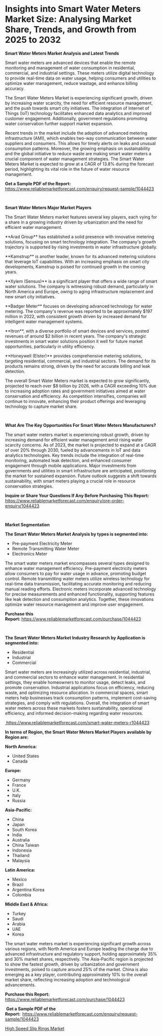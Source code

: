 <p><h1>Insights into Smart Water Meters Market Size: Analysing Market Share, Trends, and Growth from 2025 to 2032</h1></p><p><strong>Smart Water Meters Market Analysis and Latest Trends</strong></p>
<p><p>Smart water meters are advanced devices that enable the remote monitoring and management of water consumption in residential, commercial, and industrial settings. These meters utilize digital technology to provide real-time data on water usage, helping consumers and utilities to optimize water management, reduce wastage, and enhance billing accuracy.</p><p>The Smart Water Meters Market is experiencing significant growth, driven by increasing water scarcity, the need for efficient resource management, and the push towards smart city initiatives. The integration of Internet of Things (IoT) technology facilitates enhanced data analytics and improved customer engagement. Additionally, government regulations promoting water conservation further support market expansion.</p><p>Recent trends in the market include the adoption of advanced metering infrastructure (AMI), which enables two-way communication between water suppliers and consumers. This allows for timely alerts on leaks and unusual consumption patterns. Moreover, the growing emphasis on sustainability and the global initiative to reduce waste are making smart water meters a crucial component of water management strategies. The Smart Water Meters Market is expected to grow at a CAGR of 13.8% during the forecast period, highlighting its vital role in the future of water resource management.</p></p>
<p><strong>Get a Sample PDF of the Report:&nbsp;</strong> <a href="https://www.reliablemarketforecast.com/enquiry/request-sample/1044423?utm_campaign=2140&utm_medium=2&utm_source=Github&utm_content=ia&utm_term=22022025&utm_id=smart-water-meters">https://www.reliablemarketforecast.com/enquiry/request-sample/1044423</a></p>
<p>&nbsp;</p>
<p><strong>Smart Water Meters Major Market Players</strong></p>
<p><p>The Smart Water Meters market features several key players, each vying for a share in a growing industry driven by urbanization and the need for efficient water management. </p><p>**Arad Group** has established a solid presence with innovative metering solutions, focusing on smart technology integration. The company's growth trajectory is supported by rising investments in water infrastructure globally.</p><p>**Kamstrup** is another leader, known for its advanced metering solutions that leverage IoT capabilities. With an increasing emphasis on smart city developments, Kamstrup is poised for continued growth in the coming years.</p><p>**Xylem (Sensus)** is a significant player that offers a wide range of smart water solutions. The company is witnessing robust demand, particularly in North America and Europe, owing to aging infrastructure replacement and new smart city initiatives.</p><p>**Badger Meter** focuses on developing advanced technology for water metering. The company's revenue was reported to be approximately $197 million in 2022, with consistent growth driven by increased demand for intelligent water management systems.</p><p>**Itron**, with a diverse portfolio of smart devices and services, posted revenues of around $2 billion in recent years. The company's strategic investments in smart water solutions position it well for future market opportunities, particularly in utility efficiency.</p><p>**Honeywell (Elster)** provides comprehensive metering solutions, targeting residential, commercial, and industrial sectors. The demand for its products remains strong, driven by the need for accurate billing and leak detection.</p><p>The overall Smart Water Meters market is expected to grow significantly, projected to reach over $8 billion by 2026, with a CAGR exceeding 10% due to increasing adoption rates and government initiatives aimed at water conservation and efficiency. As competition intensifies, companies will continue to innovate, enhancing their product offerings and leveraging technology to capture market share.</p></p>
<p>&nbsp;</p>
<p><strong>What Are The Key Opportunities For Smart Water Meters Manufacturers?</strong></p>
<p><p>The smart water meters market is experiencing robust growth, driven by increasing demand for efficient water management amid rising water scarcity concerns. As of 2023, the market is projected to expand at a CAGR of over 20% through 2030, fueled by advancements in IoT and data analytics technologies. Key trends include the integration of real-time monitoring, automated leak detection, and enhanced consumer engagement through mobile applications. Major investments from governments and utilities in smart infrastructure are anticipated, positioning the market for sustained expansion. Future outlook suggests a shift towards sustainability, with smart meters playing a crucial role in resource conservation strategies.</p></p>
<p><strong>Inquire or Share Your Questions If Any Before Purchasing This Report:</strong> <a href="https://www.reliablemarketforecast.com/enquiry/pre-order-enquiry/1044423?utm_campaign=2140&utm_medium=2&utm_source=Github&utm_content=ia&utm_term=22022025&utm_id=smart-water-meters">https://www.reliablemarketforecast.com/enquiry/pre-order-enquiry/1044423</a></p>
<p>&nbsp;</p>
<p><strong>Market Segmentation</strong></p>
<p><strong>The Smart Water Meters Market Analysis by types is segmented into:</strong></p>
<p><ul><li>Pre-payment Electricity Meter</li><li>Remote Transmitting Water Meter</li><li>Electronics Meter</li></ul></p>
<p><p>The smart water meters market encompasses several types designed to enhance water management efficiency. Pre-payment electricity meters allow consumers to pay for water usage in advance, promoting budget control. Remote transmitting water meters utilize wireless technology for real-time data transmission, facilitating accurate monitoring and reducing manual reading efforts. Electronic meters incorporate advanced technology for precise measurements and enhanced functionality, supporting features like leak detection and consumption analytics. Together, these innovations optimize water resource management and improve user engagement.</p></p>
<p><strong>Purchase this Report:&nbsp;</strong><a href="https://www.reliablemarketforecast.com/purchase/1044423?utm_campaign=2140&utm_medium=2&utm_source=Github&utm_content=ia&utm_term=22022025&utm_id=smart-water-meters">https://www.reliablemarketforecast.com/purchase/1044423</a></p>
<p>&nbsp;</p>
<p><strong>The Smart Water Meters Market Industry Research by Application is segmented into:</strong></p>
<p><ul><li>Residential</li><li>Industrial</li><li>Commercial</li></ul></p>
<p><p>Smart water meters are increasingly utilized across residential, industrial, and commercial sectors to enhance water management. In residential settings, they enable homeowners to monitor usage, detect leaks, and promote conservation. Industrial applications focus on efficiency, reducing waste, and optimizing resource allocation. In commercial spaces, smart meters help businesses track consumption patterns, implement cost-saving strategies, and comply with regulations. Overall, the integration of smart water meters across these markets fosters sustainability, operational efficiency, and informed decision-making regarding water resources.</p></p>
<p><a href="https://www.reliablemarketforecast.com/smart-water-meters-r1044423?utm_campaign=2140&utm_medium=2&utm_source=Github&utm_content=ia&utm_term=22022025&utm_id=smart-water-meters">&nbsp;https://www.reliablemarketforecast.com/smart-water-meters-r1044423</a></p>
<p><strong>In terms of Region, the Smart Water Meters Market Players available by Region are:</strong></p>
<p>
    <p> <strong> North America: </strong>
        <ul>
            <li>United States</li>
            <li>Canada</li>
        </ul>
        </p> 
    <p> <strong> Europe: </strong>
        <ul>
            <li>Germany</li>
            <li>France</li>
            <li>U.K.</li>
            <li>Italy</li>
            <li>Russia</li>
        </ul>
        </p> 
    <p> <strong> Asia-Pacific: </strong>
        <ul>
            <li>China</li>
            <li>Japan</li>
            <li>South Korea</li>
            <li>India</li>
            <li>Australia</li>
            <li>China Taiwan</li>
            <li>Indonesia</li>
            <li>Thailand</li>
            <li>Malaysia</li>
        </ul>
        </p> 
    <p> <strong> Latin America: </strong>
        <ul>
            <li>Mexico</li>
            <li>Brazil</li>
            <li>Argentina Korea</li>
            <li>Colombia</li>
        </ul>
        </p> 
    <p> <strong> Middle East & Africa: </strong>
        <ul>
            <li>Turkey</li>
            <li>Saudi</li>
            <li>Arabia</li>
            <li>UAE</li>
            <li>Korea</li>
        </ul>
    </p>
    </p>
<p><p>The smart water meters market is experiencing significant growth across various regions, with North America and Europe leading the charge due to advanced infrastructure and regulatory support, holding approximately 35% and 30% market shares, respectively. The Asia-Pacific region is projected to show the fastest growth, driven by urbanization and government investments, poised to capture around 25% of the market. China is also emerging as a key player, contributing approximately 10% to the overall market share, reflecting increasing adoption and technological advancements.</p></p>
<p><strong>Purchase this Report: </strong><a href="https://www.reliablemarketforecast.com/purchase/1044423?utm_campaign=2140&utm_medium=2&utm_source=Github&utm_content=ia&utm_term=22022025&utm_id=smart-water-meters">https://www.reliablemarketforecast.com/purchase/1044423</a></p>
<p>&nbsp;<strong>Get a Sample PDF of the Report:&nbsp;&nbsp;</strong><a href="https://www.reliablemarketforecast.com/enquiry/request-sample/1044423?utm_campaign=2140&utm_medium=2&utm_source=Github&utm_content=ia&utm_term=22022025&utm_id=smart-water-meters">https://www.reliablemarketforecast.com/enquiry/request-sample/1044423</a></p>
<p><strong></strong></p>
<p><p><a href="https://github.com/abbislposival/Market-Research-Report-List-1/blob/main/high-speed-slip-rings-market.md?utm_campaign=2140&utm_medium=2&utm_source=Github&utm_content=ia&utm_term=22022025&utm_id=smart-water-meters">High Speed Slip Rings Market</a></p></p>